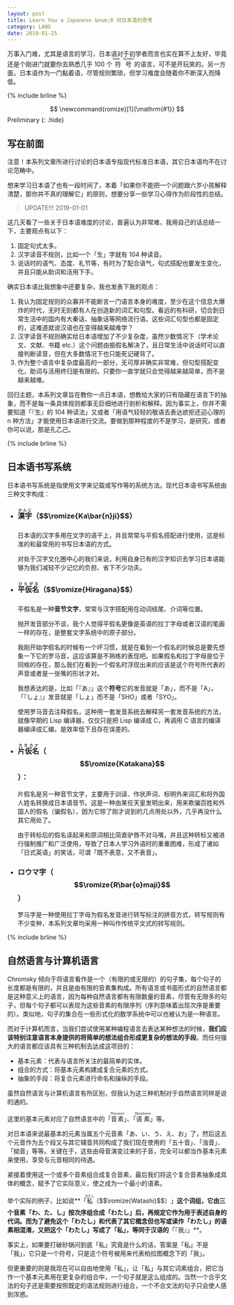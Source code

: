 ```yaml
---
layout: post
title: Learn You a Japanese &num;0 对日本语的思考
category: LANG
date: 2019-01-25
---
```


万事入门难，尤其是语言的学习，日本语对于初学者而言也实在算不上友好，毕竟还是个刚进门就要你去熟悉几乎 100 个
<ruby>符号<rt>$$letter : Symbol$$</rt></ruby>
的语言，可不是开玩笑的。另一方面，日本语作为一门黏着语，尽管规则繁琐，但学习难度会随着你不断深入而降低。

{% include brline %}

$$
\newcommand{romize}[1]{\mathrm{#1}}
$$ Preliminary
{: .hide}

## 写在前面

注意！本系列文章所进行讨论的日本语专指现代标准日本语，其它日本语均不在讨论范畴中。

想来学习日本语了也有一段时间了，本着「如果你不能把一个问题跟六岁小孩解释清楚，那你并不真的理解它」的原则，想要分享一些学习心得作为阶段性的总结。

> UPDATE!!! 2019-01-01

这几天看了一些关于日本语难度的讨论，普遍认为非常难，我用自己的话总结一下，主要观点有以下：

1. 固定句式太多。
2. 汉字读音不规则，比如一个「生」字就有 104 种读音。
3. 说话时的语气、态度、礼节等，有时为了配合语气，句式搭配也要发生变化，并且只能从助词和活用下手。

确实日本语比我想象中还要复杂，我也发表下我的观点：

1. 我认为固定规则的众寡并不能断言一门语言本身的难度，至少在这个信息大爆炸的时代，无时无刻都有人在创造新的词汇和句型。看远的有科研，切合到日常生活中的国内有大秦话、抽象话等网络流行语。这些词汇句型也都是固定的，这难道就说汉语也在变得越来越难学？
2. 汉字读音不规则确实给日本语增加了不少复杂度，虽然少数情况下（学术论文、文献、书籍 etc.）这个问题由振假名解决了，且日常生活中说话时可以直接判断读音，但在大多数情况下也只能死记硬背了。
3. 作为整个语言中复杂度最高的一部分，无可厚非确实非常难，但句型搭配变化，助词与活用终归是有限的。只要你一直学就只会觉得越来越简单，而不是越来越难。

回归主题，本系列文章旨在教你一点日本语，想教给大家的只有隐藏在语言下的抽象，而不是每一条具体规则都事无巨细地进行剖析和解释。因为事实上，你并不需要知道「『生』的 104 种读法」又或者「用语气较轻的敬语去表达欲拒还迎心理的 n 种方法」才能使用日本语进行交流。要做到那种程度的不是学习，是研究，或者你可以说，那是孔乙己。

{% include brline %}


## 日本语书写系统

日本语书写系统是指使用文字来记载或写作等的系统方法。现代日本语书写系统由三种文字构成：

- ### <ruby>漢字<rt>かんじ</rt>（$$\romize{Ka\bar{n}ji}$$）</ruby>

	日本语的汉字多用在文字的语干上，并且常常与平假名搭配进行使用，这是标准的和最常用的书写日本语的方式。
	
	对处于汉字文化圈中心的我们来说，利用自身已有的汉字知识去学习日本语能够为我们减轻不少记忆的负担、省下不少功夫。

- ### <ruby>平仮名<rt>ひらがな</rt>（$$\romize{Hiragana}$$）</ruby>
	
	平假名是一种**音节文字**，常常与汉字搭配用在动词结尾、介词等位置。
	
	抛开发音部分不谈，我个人觉得平假名更像是英语的拉丁字母或者汉语的笔画一样的存在，是整套文字系统中的原子部分。
	
	我刚开始学假名的时候有一个坏习惯，就是在看到一个假名的时候总是要先想象一下它的罗马音，这应该算是不熟练的表现吧。如果假名和拉丁字母是位于同格的存在，那么我们在看到一个假名时浮现出来的应该是这个符号所代表的声音或者是一张嘴的形状才对。
	
	我想表达的是，比如「『あ』」这个**符号**它的发音就是「あ」，而不是「A」，「『しょ』」发音就是「しょ」而不是「SHO」或者「SYO」。
	
	使用罗马音去注释假名，这种用一套发音系统去解释另一套发音系统的方法，就像早期的 Lisp 编译器，仅仅只是把 Lisp 编译成 C，再调用 C 语言的编译器编译成汇编，是效率低下且存在误差的。
	
- ### <ruby>片仮名<rt>カタカナ</rt></ruby>（$$\romize{Katakana}$$）：

	片假名是另一种音节文字，主要用于训读、作状声词、标明外来词汇和将外国人姓名转换成日本语音节。这是一种由某任天皇发明出来，用来欺骗百姓和外国人的假名（骗假名），因为它除了刚才说到的几点用处以外，几乎再没什么其它用处了。
	
	由于转标后的假名读起来和原词相比简直驴唇不对马嘴，并且这种转标又被进行强制推广和广泛使用，导致了日本人学习外语时的重重困难，形成了诸如「日式英语」的笑话，可谓「既不表意，又不表音」。

- ### ロウマ字（$$\romize{R\bar{o}maji}$$）

	罗马字是一种使用拉丁字母为假名发音进行转写标注的拼音方式，转写规则有不少变种，本系列文章均采用一种叫作传统平文式的转写规则。

{% include brline %}

## 自然语言与计算机语言

Chromsky 倾向于将语言看作是一个（有限的或无限的）的句子集，每个句子的长度都是有限的，并且是由有限的音素集构成。所有语言或书面形式的自然语言都是这种意义上的语言，因为每种自然语言都有有限数量的音素，尽管有无限多的句子，但每个句子都可以表现为这些音素的有限序列（序列意味着出现次序是重要的）。类似地，句子的集合在一些形式化的数学系统中可以也被认为是一种语言。

而对于计算机而言，当我们尝试使用某种编程语言去表达某种想法的时候，**我们应该特别注意语言本身提供的将简单的想法组合形成更复杂的想法的手段**。而任何强大的语言都应该具有三种机制去达成这项目的：

- 基本元素：代表与语言所关注的最简单的实体。
- 组合的方式：将基本元素构建成复合元素的方式。
- 抽象的手段：将复合元素进行命名和操纵的手段。

虽然自然语言与计算机语言有所区别，但我认为这三种机制对于自然语言同样是说的通的。

这里的基本元素对应了自然语言中的「<ruby>音素<rt>Phoneme</rt></ruby>」、「<ruby>语素<rt>Morpheme</rt></ruby>」等。

对日本语来说最基本的元素当属五个元音素「あ、い、う、え、お」了，然后这五个元音作为五个段又与其它辅音共同构成了我们现在使用的「五十音」、「浊音」、「拗音」等等。关键在于，这些由母音演变过来的子音，完全可以都当作基本元素来使用，享受与元音相同的待遇。

紧接着使用这一个或多个音素组合成复合音素，最后我们将这个复合音素抽象成具体的概念，赋予了它实际意义，使之成为一个最小的语素。

举个实际的例子，比如说**「<ruby>私<rt>わたし</rt>（$$\romize{Watashi}$$）</ruby>」**这个词组，它由三个音素「わ、た、し」按次序组合成「わたし」后，再规定它作为用于表述自身的代词。而为了避免这个「わたし」和代表了其它概念但也写或读作「わたし」的语素相混淆，又把这个「わたし」写成了「私」，等同于汉语的**「『我』」**。

事实上，如果要打破砂锅问到底「私」究竟是什么的话，答案是「私」不是「我」，它只是一个符号，只是这个符号被用来代表柏拉图概念下的「我」。

但更重要的则是我现在可以自由地使用「私」，让「私」与其它词素组合，把它当作一个基本元素用在更复杂的组合中，一个句子就是这么组成的。当然一个合乎文法的句子还是需要按照既定的语法规则进行组合，一个不合文法的句子只会使人感到浑惑。

[DFA]: https://www.zhihu.com/question/22532718/answer/79576405
[NL-fsl]: http://people.umass.edu/partee/726_04/lectures/Lecture%2013%20revised%20Are%20NLs%20Finite-state.pdf
